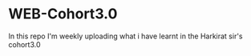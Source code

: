 # WEB-Cohort3.0
In this repo I'm weekly uploading what i have learnt in the Harkirat sir's cohort3.0
